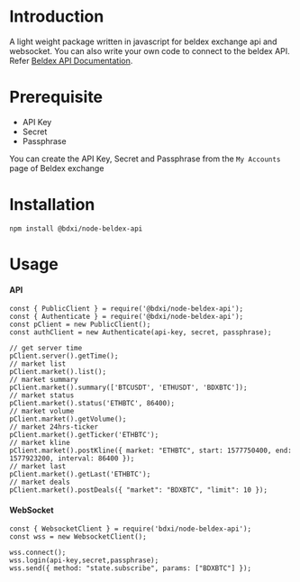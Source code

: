# Introduction

A light weight package written in javascript for beldex exchange api and websocket. You can also write your own code to connect to the beldex API. Refer [Beldex API Documentation](https://apidoc.beldex.io). 

# Prerequisite

- API Key
- Secret
- Passphrase

You can create the API Key, Secret and Passphrase from the `My Accounts` page of Beldex exchange

# Installation

```
npm install @bdxi/node-beldex-api
```

# Usage

#### API

```
const { PublicClient } = require('@bdxi/node-beldex-api');
const { Authenticate } = require('@bdxi/node-beldex-api');
const pClient = new PublicClient();
const authClient = new Authenticate(api-key, secret, passphrase);

// get server time
pClient.server().getTime();
// market list
pClient.market().list();
// market summary
pClient.market().summary(['BTCUSDT', 'ETHUSDT', 'BDXBTC']);
// market status
pClient.market().status('ETHBTC', 86400);
// market volume
pClient.market().getVolume();
// market 24hrs-ticker
pClient.market().getTicker('ETHBTC');
// market kline
pClient.market().postKline({ market: "ETHBTC", start: 1577750400, end: 1577923200, interval: 86400 });
// market last
pClient.market().getLast('ETHBTC');
// market deals
pClient.market().postDeals({ "market": "BDXBTC", "limit": 10 });

```

#### WebSocket

```
const { WebsocketClient } = require('bdxi/node-beldex-api');
const wss = new WebsocketClient();

wss.connect();
wss.login(api-key,secret,passphrase);
wss.send({ method: "state.subscribe", params: ["BDXBTC"] });

```